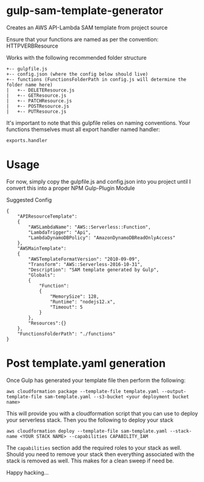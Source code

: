 # gulp-sam-template-generator
Creates an AWS API-Lambda SAM template from project source

Ensure that your functions are named as per the convention:
HTTPVERBResource

Works with the following recommended folder structure
```
+-- gulpfile.js
+-- config.json (where the config below should live)
+-- functions (FunctionsFolderPath in config.js will determine the folder name here)
|   +-- DELETEResource.js
|   +-- GETResource.js
|   +-- PATCHResource.js
|   +-- POSTResource.js
|   +-- PUTResource.js
```

It's important to note that this gulpfile relies on naming conventions. Your functions themselves must all export handler named handler:

```
exports.handler
```

# Usage
For now, simply copy the gulpfile.js and config.json into you project until I convert this into a proper NPM Gulp-Plugin Module

Suggested Config
```
{
    "APIResourceTemplate":
    {
        "AWSLambdaName": "AWS::Serverless::Function",
        "LambdaTrigger": "Api",
        "LambdaDynamoDBPolicy": "AmazonDynamoDBReadOnlyAccess"
    },
    "AWSMainTemplate": 
    {
        "AWSTemplateFormatVersion": "2010-09-09",
        "Transform": "AWS::Serverless-2016-10-31",
        "Description": "SAM template generated by Gulp",
        "Globals":
        {
            "Function":
            {
                "MemorySize": 128,
                "Runtime": "nodejs12.x",
                "Timeout": 5
            }
        },
        "Resources":{}
    },
    "FunctionsFolderPath": "./functions"
}
```
# Post template.yaml generation
Once Gulp has generated your template file then perform the following:
```
aws cloudformation package --template-file template.yaml --output-template-file sam-template.yaml --s3-bucket <your deployment bucket name>
```
This will provide you with a cloudformation script that you can use to deploy your serverless stack. Then you the following to deploy your stack

```
aws cloudformation deploy --template-file sam-template.yaml --stack-name <YOUR STACK NAME> --capabilities CAPABILITY_IAM
```
The ```capabilities``` section add the required roles to your stack as well. Should you need to remove your stack then everything associated with the stack is removed as well. This makes for a clean sweep if need be.

Happy hacking...
